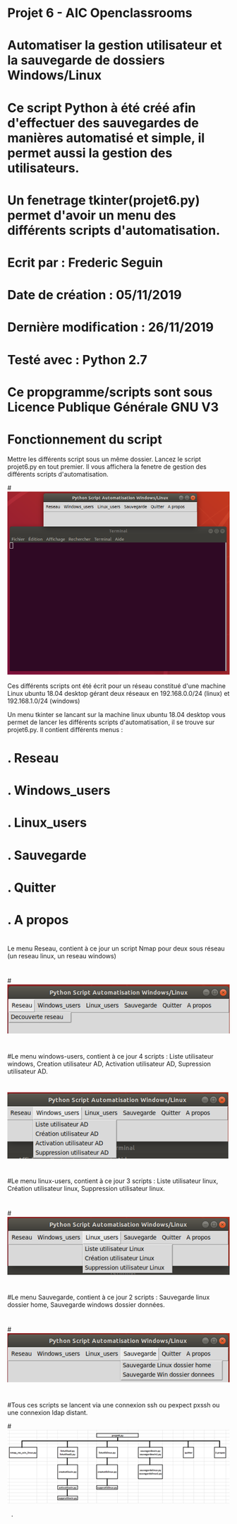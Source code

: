 # Projet 6 - AIC Openclassrooms
#
# Automatiser la gestion utilisateur et la sauvegarde de dossiers Windows/Linux    
# 
#
#
# Ce script Python à été créé afin d'effectuer des sauvegardes de manières automatisé et simple, il permet aussi la gestion des utilisateurs.                                                    
# Un fenetrage tkinter(projet6.py) permet d'avoir un menu des différents scripts d'automatisation.
#                                                                                                 
#                                                                                                 
# Ecrit par : Frederic Seguin
#                                  
# Date de création : 05/11/2019
#
# Dernière modification : 26/11/2019
#
# Testé avec : Python 2.7                                                                         
#                                                                                                 
# Ce propgramme/scripts sont sous Licence Publique Générale GNU V3
#
#
#
# Fonctionnement du script
Mettre les différents script sous un même dossier.
Lancez le script projet6.py en tout premier. Il vous affichera la fenetre de gestion des différents scripts d'automatisation.

#![ScreenShot](https://github.com/fred27400/python-p6/blob/master/photo/menu.png)

Ces différents scripts ont été écrit pour un réseau constitué d'une machine Linux ubuntu 18.04 desktop gérant deux réseaux en 192.168.0.0/24 (linux) et 192.168.1.0/24 (windows)

Un menu tkinter se lancant sur la machine linux ubuntu 18.04 desktop vous permet de lancer les différents scripts d'automatisation, il se trouve sur projet6.py. Il contient différents menus :
# .  Reseau
# .  Windows_users
# .  Linux_users
# .  Sauvegarde
# .  Quitter
# .  A propos
#      
Le menu Reseau, contient à ce jour un script Nmap pour deux sous réseau (un reseau linux, un reseau windows)
#
#![ScreenShot](https://github.com/fred27400/python-p6/blob/master/photo/reseau.png)
#
#Le menu windows-users, contient à ce jour 4 scripts : Liste utilisateur windows, Creation utilisateur AD, Activation utilisateur AD, Supression utilisateur AD.
#
![ScreenShot](https://github.com/fred27400/python-p6/blob/master/photo/windows_users.png)
#
#Le menu linux-users, contient à ce jour 3 scripts : Liste utilisateur linux, Création utilisateur linux, Suppression utilisateur linux.
#
#![ScreenShot](https://github.com/fred27400/python-p6/blob/master/photo/linux_users.png)
#
#Le menu Sauvegarde, contient à ce jour 2 scripts : Sauvegarde linux dossier home, Sauvegarde windows dossier données.
#
#![ScreenShot](https://github.com/fred27400/python-p6/blob/master/photo/sauvegarde.png)
#
#Tous ces scripts se lancent via une connexion ssh ou pexpect pxssh ou une connexion ldap distant.

#![ScreenShot](https://github.com/fred27400/python-p6/blob/master/script/plan.png)

     
     . 


